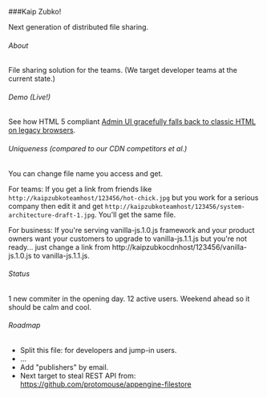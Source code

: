###Kaip Zubko!

Next generation of distributed file sharing.

###### About
File sharing solution for the teams. (We target developer teams at the current state.)

###### Demo (Live!)
See how HTML 5 compliant [Admin UI gracefully falls back to classic HTML on legacy browsers](http://kaipzubko.appspot.com/get/5639445604728832/admin-ui-v1.png).

###### Uniqueness (compared to our CDN competitors et al.)
You can change file name you access and get.

For teams:
If you get a link from friends like <code>http://kaipzubkoteamhost/123456/hot-chick.jpg</code> but you work for a serious company then edit it and get <code>http://kaipzubkoteamhost/123456/system-architecture-draft-1.jpg</code>. You'll get the same file.

For business: If you're serving vanilla-js.1.0.js framework and your product owners want your customers to upgrade to vanilla-js.1.1.js but you're not ready... just change a link from http://kaipzubkocdnhost/123456/vanilla-js.1.0.js to vanilla-js.1.1.js.

###### Status
  1 new commiter in the opening day. 12 active users. Weekend ahead so it should be calm and cool.
  
###### Roadmap
- Split this file: for developers and jump-in users.
- ...
- Add "publishers" by email.
- Next target to steal REST API from: https://github.com/protomouse/appengine-filestore
